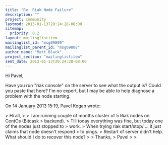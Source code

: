 ```yaml
---
title: "Re: Riak Node Failure"
description: ""
project: community
lastmod: 2013-01-13T20:24:28-08:00
sitemap:
  priority: 0.2
layout: mailinglistitem
mailinglist_id: "msg09809"
mailinglist_parent_id: "msg09808"
author_name: "Matt Black"
project_section: "mailinglistitem"
sent_date: 2013-01-13T20:24:28-08:00
---
```



Hi Pavel,

Have you run "riak console" on the server to see what the output is? Could
you paste that here? I'm no expert, but I may be able to help diagnose a
problem with the node starting.


On 14 January 2013 15:19, Pavel Kogan  wrote:

&gt; Hi all,
&gt;
&gt; I am running couple of months cluster of 5 Riak nodes on CentOs (Bitcask
&gt; backend).
&gt; Till today everything was fine, but today one of the nodes just stopped to
&gt; work.
&gt; When trying riak start/stop/ ... it just claims that node doesn't respond
&gt; to pings.
&gt; Restart of server didn't help. What should I do to recover this node?
&gt;
&gt; Thanks,
&gt; Pavel
&gt;
&gt;

